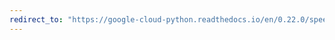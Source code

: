 ```yaml
---
redirect_to: "https://google-cloud-python.readthedocs.io/en/0.22.0/speech-alternative.html"
---
```

